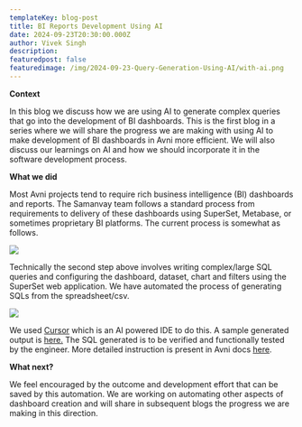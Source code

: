 ```yaml
---
templateKey: blog-post
title: BI Reports Development Using AI
date: 2024-09-23T20:30:00.000Z
author: Vivek Singh
description:
featuredpost: false
featuredimage: /img/2024-09-23-Query-Generation-Using-AI/with-ai.png
---
```


**Context**

In this blog we discuss how we are using AI to generate complex queries that go into the development of BI dashboards. This is the first blog in a series where we will share the progress we are making with using AI to make development of BI dashboards in Avni more efficient. We will also discuss our learnings on AI and how we should incorporate it in the software development process.

**What we did**

Most Avni projects tend to require rich business intelligence (BI) dashboards and reports. The Samanvay team follows a standard process from requirements to delivery of these dashboards using SuperSet, Metabase, or sometimes proprietary BI platforms. The current process is somewhat as follows.

<div style="width: 70%">
    <img src="/img/2024-09-23-Query-Generation-Using-AI/current.png">
</div>

Technically the second step above involves writing complex/large SQL queries and configuring the dashboard, dataset, chart and filters using the SuperSet web application. We have automated the process of generating SQLs from the spreadsheet/csv.

<div style="width: 70%">
    <img src="/img/2024-09-23-Query-Generation-Using-AI/with-ai.png">
</div>

We used [Cursor](https://www.cursor.com/) which is an AI powered IDE to do this. A sample generated output is [here.](https://github.com/avniproject/avni-website/blob/master/static/code-samples/ai-aggregate-query-gen-blog/anc-details.sql) The SQL generated is to be verified and functionally tested by the engineer. More detailed instruction is present in Avni docs [here](https://avni.readme.io/docs/ai-in-reporting).

**What next?**

We feel encouraged by the outcome and development effort that can be saved by this automation. We are working on automating other aspects of dashboard creation and will share in subsequent blogs the progress we are making in this direction.
